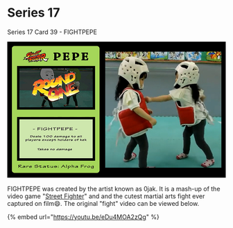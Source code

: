 # Series 17

Series 17 Card 39 - FIGHTPEPE

![](<../../../.gitbook/assets/S17 C39 - FIGHTPEPE card and source.jpg>)

FIGHTPEPE was created by the artist known as 0jak. It is a mash-up of the video game "[Street Fighter](https://streetfighter.fandom.com/wiki/Street\_Fighter\_Wiki)" and and the cutest martial arts fight ever captured on film:smile:. The original "fight" video can be viewed below.

{% embed url="https://youtu.be/eDu4MOA2zQg" %}

